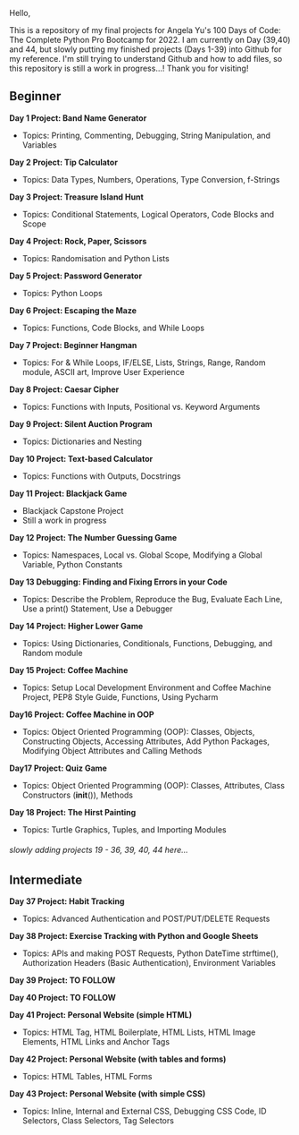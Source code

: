 Hello,

This is a repository of my final projects for Angela Yu's 100 Days of Code: The Complete Python Pro Bootcamp for 2022. I am currently on Day (39,40) and 44, but slowly putting my finished projects (Days 1-39) into Github for my reference. I'm still trying to understand Github and how to add files, so this repository is still a work in progress...! Thank you for visiting!

## Beginner
**Day 1 Project: Band Name Generator**
- Topics: Printing, Commenting, Debugging, String Manipulation, and Variables

**Day 2 Project: Tip Calculator**
- Topics: Data Types, Numbers, Operations, Type Conversion, f-Strings

**Day 3 Project: Treasure Island Hunt**
- Topics: Conditional Statements, Logical Operators, Code Blocks and Scope

**Day 4 Project: Rock, Paper, Scissors**
- Topics: Randomisation and Python Lists

**Day 5 Project: Password Generator**
- Topics: Python Loops

**Day 6 Project: Escaping the Maze**
- Topics: Functions, Code Blocks, and While Loops

**Day 7 Project: Beginner Hangman**
- Topics: For & While Loops, IF/ELSE, Lists, Strings, Range, Random module, ASCII art, Improve User Experience

**Day 8 Project: Caesar Cipher**
- Topics: Functions with Inputs, Positional vs. Keyword Arguments

**Day 9 Project: Silent Auction Program**
- Topics: Dictionaries and Nesting

**Day 10 Project: Text-based Calculator**
- Topics: Functions with Outputs, Docstrings

**Day 11 Project: Blackjack Game**
- Blackjack Capstone Project
- Still a work in progress

**Day 12 Project: The Number Guessing Game**
- Topics: Namespaces, Local vs. Global Scope, Modifying a Global Variable, Python Constants

**Day 13 Debugging: Finding and Fixing Errors in your Code**
- Topics: Describe the Problem, Reproduce the Bug, Evaluate Each Line, Use a print() Statement, Use a Debugger

**Day 14 Project: Higher Lower Game**
- Topics: Using Dictionaries, Conditionals, Functions, Debugging, and Random module 

**Day 15 Project: Coffee Machine**
- Topics: Setup Local Development Environment and Coffee Machine Project, PEP8 Style Guide, Functions, Using Pycharm

**Day16 Project: Coffee Machine in OOP**
- Topics: Object Oriented Programming (OOP): Classes, Objects, Constructing Objects, Accessing Attributes, Add Python Packages, Modifying Object Attributes and Calling Methods 

**Day17 Project: Quiz Game**
- Topics: Object Oriented Programming (OOP): Classes, Attributes, Class Constructors (__init__()), Methods 

**Day 18 Project: The Hirst Painting**
- Topics: Turtle Graphics, Tuples, and Importing Modules


###### slowly adding projects 19 - 36, 39, 40, 44 here...


## Intermediate
**Day 37 Project: Habit Tracking**
- Topics: Advanced Authentication and POST/PUT/DELETE Requests

**Day 38 Project: Exercise Tracking with Python and Google Sheets**
- Topics: APIs and making POST Requests, Python DateTime strftime(), Authorization Headers (Basic Authentication), Environment Variables

**Day 39 Project:  TO FOLLOW**


**Day 40 Project:  TO FOLLOW**

**Day 41 Project: Personal Website (simple HTML)**
- Topics: HTML Tag, HTML Boilerplate, HTML Lists, HTML Image Elements, HTML Links and Anchor Tags

**Day 42 Project: Personal Website (with tables and forms)**
- Topics: HTML Tables, HTML Forms

**Day 43 Project: Personal Website (with simple CSS)**
- Topics: Inline, Internal and External CSS, Debugging CSS Code, ID Selectors, Class Selectors, Tag Selectors
